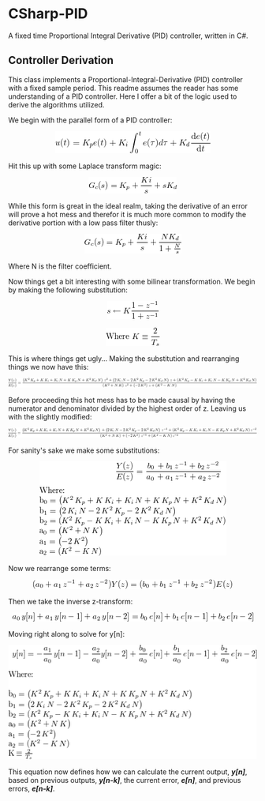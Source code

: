 # CSharp-PID
A fixed time Proportional Integral Derivative (PID) controller, written in C#.

## Controller Derivation

This class implements a Proportional-Integral-Derivative (PID) controller with a fixed sample period.
This readme assumes the reader has some understanding of a PID controller. Here I offer a bit of the logic used to derive the algorithms utilized.

We begin with the parallel form of a PID controller:

<p align="center">  <img src="/images/render.gif"/>   </p>

Hit this up with some Laplace transform magic:

<p align="center">  <img src="/images/render 1.gif"/>   </p>

While this form is great in the ideal realm, taking the derivative of an error will prove a hot mess and therefor it is much more common to modify the derivative portion with a low pass filter thusly:

<p align="center">  <img src="/images/render 2.gif"/>   </p>

Where N is the filter coefficient.

Now things get a bit interesting with some bilinear transformation. We begin by making the following substitution:  

<p align="center">  <img src="/images/render 3.gif"/>   </p>
<p align="center">  <img src="/images/render 4.gif"/>   </p>

This is where things get ugly… Making the substitution and rearranging things we now have this:

<p align="center">  <img src="/images/render 5.gif"/>   </p>

Before proceeding this hot mess has to be made causal by having the numerator and denominator divided by the highest order of z. Leaving us with the slightly modified:

<p align="center">  <img src="/images/render 6.gif"/>   </p>

For sanity's sake we make some substitutions:

<p align="center">  <img src="/images/render 7.gif"/>   </p>

Now we rearrange some terms:

<p align="center">  <img src="/images/render 8.gif"/>   </p>

Then we take the inverse z-transform:

<p align="center">  <img src="/images/render 9.gif"/>   </p>

Moving right along to solve for y[n]:

<p align="center">  <img src="/images/render 10.gif"/>   </p>

This equation now defines how we can calculate the current output, *__y[n]__*, based on previous outputs, *__y[n-k]__*, the current error, *__e[n]__*, and previous errors, *__e[n-k]__*. 
